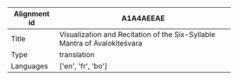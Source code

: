 |Alignment id | A1A4AEEAE
| --- | --- 
|Title | Visualization and Recitation of the Six-Syllable Mantra of Avalokiteśvara 
|Type | translation
|Languages | ['en', 'fr', 'bo']
